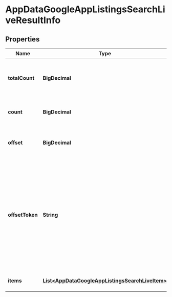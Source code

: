 

# AppDataGoogleAppListingsSearchLiveResultInfo


## Properties

| Name | Type | Description | Notes |
|------------ | ------------- | ------------- | -------------|
|**totalCount** | **BigDecimal** | the total number of relevant results in the database |  [optional] |
|**count** | **BigDecimal** | the number of items in the results array |  [optional] |
|**offset** | **BigDecimal** | offset in the results array of returned apps |  [optional] |
|**offsetToken** | **String** | token for subsequent requests you can use this parameter in the POST request to avoid timeouts while trying to obtain over 100,000 results in a single request |  [optional] |
|**items** | [**List&lt;AppDataGoogleAppListingsSearchLiveItem&gt;**](AppDataGoogleAppListingsSearchLiveItem.md) | array of apps and related data |  [optional] |



